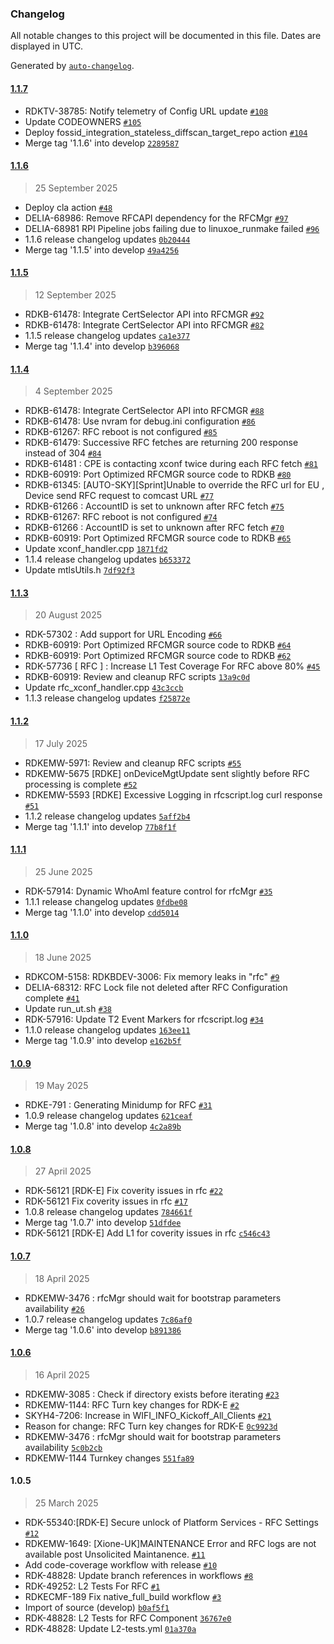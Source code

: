 ### Changelog

All notable changes to this project will be documented in this file. Dates are displayed in UTC.

Generated by [`auto-changelog`](https://github.com/CookPete/auto-changelog).

#### [1.1.7](https://github.com/rdkcentral/rfc/compare/1.1.6...1.1.7)

- RDKTV-38785: Notify telemetry of Config URL update [`#108`](https://github.com/rdkcentral/rfc/pull/108)
- Update CODEOWNERS [`#105`](https://github.com/rdkcentral/rfc/pull/105)
- Deploy fossid_integration_stateless_diffscan_target_repo action [`#104`](https://github.com/rdkcentral/rfc/pull/104)
- Merge tag '1.1.6' into develop [`2289587`](https://github.com/rdkcentral/rfc/commit/22895874d9aadcb907c18692a4bd584da47ba270)

#### [1.1.6](https://github.com/rdkcentral/rfc/compare/1.1.5...1.1.6)

> 25 September 2025

- Deploy cla action [`#48`](https://github.com/rdkcentral/rfc/pull/48)
- DELIA-68986: Remove RFCAPI dependency for the RFCMgr [`#97`](https://github.com/rdkcentral/rfc/pull/97)
- DELIA-68981 RPI Pipeline jobs failing due to linuxoe_runmake failed [`#96`](https://github.com/rdkcentral/rfc/pull/96)
- 1.1.6 release changelog updates [`0b20444`](https://github.com/rdkcentral/rfc/commit/0b20444ef326a7f2d39835f8ad31e0e427d4413c)
- Merge tag '1.1.5' into develop [`49a4256`](https://github.com/rdkcentral/rfc/commit/49a42560035b111116d2e61ff0b6d6ff8a4699ef)

#### [1.1.5](https://github.com/rdkcentral/rfc/compare/1.1.4...1.1.5)

> 12 September 2025

- RDKB-61478: Integrate CertSelector API into RFCMGR [`#92`](https://github.com/rdkcentral/rfc/pull/92)
- RDKB-61478: Integrate CertSelector API into RFCMGR [`#82`](https://github.com/rdkcentral/rfc/pull/82)
- 1.1.5 release changelog updates [`ca1e377`](https://github.com/rdkcentral/rfc/commit/ca1e377f641186e12f795f8105518a95d93ff7db)
- Merge tag '1.1.4' into develop [`b396068`](https://github.com/rdkcentral/rfc/commit/b39606848abe2e990fee81f1f091cdb7bd380db4)

#### [1.1.4](https://github.com/rdkcentral/rfc/compare/1.1.3...1.1.4)

> 4 September 2025

- RDKB-61478: Integrate CertSelector API into RFCMGR [`#88`](https://github.com/rdkcentral/rfc/pull/88)
- RDKB-61478: Use nvram for debug.ini configuration [`#86`](https://github.com/rdkcentral/rfc/pull/86)
- RDKB-61267: RFC reboot is not configured [`#85`](https://github.com/rdkcentral/rfc/pull/85)
- RDKB-61479: Successive RFC fetches are returning 200 response instead of 304 [`#84`](https://github.com/rdkcentral/rfc/pull/84)
- RDKB-61481 : CPE is contacting xconf twice during each RFC fetch [`#81`](https://github.com/rdkcentral/rfc/pull/81)
- RDKB-60919: Port Optimized RFCMGR source code to RDKB [`#80`](https://github.com/rdkcentral/rfc/pull/80)
- RDKB-61345: [AUTO-SKY][Sprint]Unable to override the RFC url for EU , Device send RFC request to comcast URL [`#77`](https://github.com/rdkcentral/rfc/pull/77)
- RDKB-61266 : AccountID is set to unknown after RFC fetch [`#75`](https://github.com/rdkcentral/rfc/pull/75)
- RDKB-61267: RFC reboot is not configured [`#74`](https://github.com/rdkcentral/rfc/pull/74)
- RDKB-61266 : AccountID is set to unknown after RFC fetch [`#70`](https://github.com/rdkcentral/rfc/pull/70)
- RDKB-60919: Port Optimized RFCMGR source code to RDKB [`#65`](https://github.com/rdkcentral/rfc/pull/65)
- Update xconf_handler.cpp [`1871fd2`](https://github.com/rdkcentral/rfc/commit/1871fd2d6cdc0d7a6ea3d105caddbcce388bea03)
- 1.1.4 release changelog updates [`b653372`](https://github.com/rdkcentral/rfc/commit/b6533724dfa1a5baa0b321a458d7061130f49c7e)
- Update mtlsUtils.h [`7df92f3`](https://github.com/rdkcentral/rfc/commit/7df92f3845169a61e6c2f14a22e6c70462a41e9e)

#### [1.1.3](https://github.com/rdkcentral/rfc/compare/1.1.2...1.1.3)

> 20 August 2025

- RDK-57302 : Add support for URL Encoding [`#66`](https://github.com/rdkcentral/rfc/pull/66)
- RDKB-60919: Port Optimized RFCMGR source code to RDKB [`#64`](https://github.com/rdkcentral/rfc/pull/64)
- RDKB-60919: Port Optimized RFCMGR source code to RDKB [`#62`](https://github.com/rdkcentral/rfc/pull/62)
- RDK-57736 [ RFC ] : Increase L1 Test Coverage For RFC above 80% [`#45`](https://github.com/rdkcentral/rfc/pull/45)
- RDKB-60919: Review and cleanup RFC scripts [`13a9c0d`](https://github.com/rdkcentral/rfc/commit/13a9c0d7e4030501e64d2f8d6c8347e1dac6b3aa)
- Update rfc_xconf_handler.cpp [`43c3ccb`](https://github.com/rdkcentral/rfc/commit/43c3ccb8b058838bded67663de543d8c71191023)
- 1.1.3 release changelog updates [`f25872e`](https://github.com/rdkcentral/rfc/commit/f25872e12d26126aba9b2061e9ebaf5da8565299)

#### [1.1.2](https://github.com/rdkcentral/rfc/compare/1.1.1...1.1.2)

> 17 July 2025

- RDKEMW-5971: Review and cleanup RFC scripts [`#55`](https://github.com/rdkcentral/rfc/pull/55)
- RDKEMW-5675 [RDKE] onDeviceMgtUpdate sent slightly before RFC processing is complete [`#52`](https://github.com/rdkcentral/rfc/pull/52)
- RDKEMW-5593 [RDKE] Excessive Logging in rfcscript.log curl response  [`#51`](https://github.com/rdkcentral/rfc/pull/51)
- 1.1.2 release changelog updates [`5aff2b4`](https://github.com/rdkcentral/rfc/commit/5aff2b469f92859affaa670234017c6983d52516)
- Merge tag '1.1.1' into develop [`77b8f1f`](https://github.com/rdkcentral/rfc/commit/77b8f1f00a13e231cb0e8a13f526809425a1e362)

#### [1.1.1](https://github.com/rdkcentral/rfc/compare/1.1.0...1.1.1)

> 25 June 2025

- RDK-57914: Dynamic WhoAmI feature control for rfcMgr [`#35`](https://github.com/rdkcentral/rfc/pull/35)
- 1.1.1 release changelog updates [`0fdbe08`](https://github.com/rdkcentral/rfc/commit/0fdbe08ff4df491b75797a27fb800a90100299af)
- Merge tag '1.1.0' into develop [`cdd5014`](https://github.com/rdkcentral/rfc/commit/cdd5014d7162beaa4861179a306e41d0e8f83b67)

#### [1.1.0](https://github.com/rdkcentral/rfc/compare/1.0.9...1.1.0)

> 18 June 2025

- RDKCOM-5158: RDKBDEV-3006: Fix memory leaks in "rfc" [`#9`](https://github.com/rdkcentral/rfc/pull/9)
- DELIA-68312: RFC Lock file not deleted after RFC Configuration complete [`#41`](https://github.com/rdkcentral/rfc/pull/41)
- Update run_ut.sh [`#38`](https://github.com/rdkcentral/rfc/pull/38)
- RDK-57916: Update T2 Event Markers for rfcscript.log [`#34`](https://github.com/rdkcentral/rfc/pull/34)
- 1.1.0 release changelog updates [`163ee11`](https://github.com/rdkcentral/rfc/commit/163ee115f22417d8fc9ca449dc08b4be496c7f8a)
- Merge tag '1.0.9' into develop [`e162b5f`](https://github.com/rdkcentral/rfc/commit/e162b5fb69d7f8aae74b6c1446fe38825964c1af)

#### [1.0.9](https://github.com/rdkcentral/rfc/compare/1.0.8...1.0.9)

> 19 May 2025

- RDKE-791 : Generating Minidump for RFC [`#31`](https://github.com/rdkcentral/rfc/pull/31)
- 1.0.9 release changelog updates [`621ceaf`](https://github.com/rdkcentral/rfc/commit/621ceafb4091302a34501262c5a86f3f9dfc7f86)
- Merge tag '1.0.8' into develop [`4c2a89b`](https://github.com/rdkcentral/rfc/commit/4c2a89b93f9226f3ed80f6abbba86a3cd27addbd)

#### [1.0.8](https://github.com/rdkcentral/rfc/compare/1.0.7...1.0.8)

> 27 April 2025

- RDK-56121 [RDK-E] Fix coverity issues in rfc [`#22`](https://github.com/rdkcentral/rfc/pull/22)
- RDK-56121 Fix coverity issues in rfc [`#17`](https://github.com/rdkcentral/rfc/pull/17)
- 1.0.8 release changelog updates [`784661f`](https://github.com/rdkcentral/rfc/commit/784661fb1bebb580b38311d3c7acb9322ef4294a)
- Merge tag '1.0.7' into develop [`51dfdee`](https://github.com/rdkcentral/rfc/commit/51dfdee0092fafda84f5fff29efc02bdf2ce598b)
- RDK-56121 [RDK-E] Add L1 for coverity issues in rfc [`c546c43`](https://github.com/rdkcentral/rfc/commit/c546c4383268f2c0801bfef6140c5288ad0c1d9a)

#### [1.0.7](https://github.com/rdkcentral/rfc/compare/1.0.6...1.0.7)

> 18 April 2025

- RDKEMW-3476 : rfcMgr should wait for bootstrap parameters availability [`#26`](https://github.com/rdkcentral/rfc/pull/26)
- 1.0.7 release changelog updates [`7c86af0`](https://github.com/rdkcentral/rfc/commit/7c86af0423988810b0a121c414046e79dee5cad8)
- Merge tag '1.0.6' into develop [`b891386`](https://github.com/rdkcentral/rfc/commit/b89138613760895515d9566b6b85b155fbb6dcfa)

#### [1.0.6](https://github.com/rdkcentral/rfc/compare/1.0.5...1.0.6)

> 16 April 2025

- RDKEMW-3085 : Check if directory exists before iterating [`#23`](https://github.com/rdkcentral/rfc/pull/23)
- RDKEMW-1144: RFC Turn key changes for RDK-E [`#2`](https://github.com/rdkcentral/rfc/pull/2)
- SKYH4-7206: Increase in WIFI_INFO_Kickoff_All_Clients [`#21`](https://github.com/rdkcentral/rfc/pull/21)
- Reason for change: RFC Turn key changes for RDK-E [`0c9923d`](https://github.com/rdkcentral/rfc/commit/0c9923d25617fb4ed10d5ca4a9b324dd68f6e947)
- RDKEMW-3476 : rfcMgr should wait for bootstrap parameters availability [`5c0b2cb`](https://github.com/rdkcentral/rfc/commit/5c0b2cb787800ef70bf2f2b352b92923ca225c79)
- RDKEMW-1144 Turnkey changes [`551fa89`](https://github.com/rdkcentral/rfc/commit/551fa89cd6841022ff4e0af50eaf6a3fe01356db)

#### 1.0.5

> 25 March 2025

- RDK-55340:[RDK-E] Secure unlock of Platform Services - RFC Settings [`#12`](https://github.com/rdkcentral/rfc/pull/12)
- RDKEMW-1649: [Xione-UK]MAINTENANCE Error and RFC logs are not available post Unsolicited Maintanence. [`#11`](https://github.com/rdkcentral/rfc/pull/11)
- Add code-coverage workflow with release [`#10`](https://github.com/rdkcentral/rfc/pull/10)
- RDK-48828: Update branch references in workflows [`#8`](https://github.com/rdkcentral/rfc/pull/8)
- RDK-49252: L2 Tests For RFC [`#1`](https://github.com/rdkcentral/rfc/pull/1)
- RDKECMF-189 Fix native_full_build workflow [`#3`](https://github.com/rdkcentral/rfc/pull/3)
- Import of source (develop) [`b0af5f1`](https://github.com/rdkcentral/rfc/commit/b0af5f163953ac6f23cde26dd0dd8da43afd47c7)
- RDK-48828: L2 Tests for RFC Component [`36767e0`](https://github.com/rdkcentral/rfc/commit/36767e0acbb8e7c13c8752eacc4ca98bfe654156)
- RDK-48828: Update L2-tests.yml [`01a370a`](https://github.com/rdkcentral/rfc/commit/01a370a2a82ae9f5ddf7dc580189f80a5f8cd43f)
